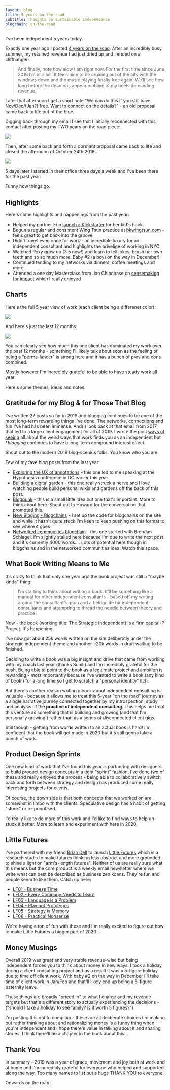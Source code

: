 ```yaml
---
layout: blog
title: 5 years on the road
subtitle: Thoughts on sustainable independence
blogchain: on-the-road
---
```


I've been independent 5 years today.

Exactly one year ago I posted [4 years on the road](https://tomcritchlow.com/2018/10/24/four-years/). After an incredibly busy summer, my retained revenue had just dried up and I ended on a cliffhanger:

>And finally, note how slow I am right now. For the first time since June 2016 I’m at a lull. It feels nice to be cruising out of the city with the windows down and the music playing finally free again! We’ll see how long before the deamons appear nibbling at my heels demanding revenue.

Later that afternoon I get a short note "We can do this if you still have Nov/Dec/(Jan?) free. Want to connect on the details?" - an old proposal came back to life out of the blue.

Digging back through my email I see that I initially reconnected with this contact after posting my TWO years on the road piece:

![](/images/year-5-original.png)

Then, after some back and forth a dormant proposal came back to life and closed the afternoon of October 24th 2018:

![](/images/year-5-followup.png)

5 days later I started in their office three days a week and I've been there for the past year.

Funny how things go.

## Highlights

Here's some highlights and happenings from the past year:

- Helped my partner Erin [launch a Kickstarter](https://www.kickstarter.com/projects/erinprz/journey-to-the-end-of-the-night-a-childrens-book/) for her kid's book.
- Begun a regular and consistent Wing Tsun practice at [bkwingtsun.com](http://www.bkwingtsun.com/) - feels great to get back into the groove
- Didn't travel even once for work - an incredible luxury for an independent consultant and highlights the privelige of working in NYC
- Watched Roxy grow up (3.5 now!) and learn to tell jokes, brush her own teeth and so so much more. Baby #2 (a boy) on the way in December!
- Continued tending to my networks via dinners, coffee meetings and more.
- Attended a one day Masterclass from Jan Chipchase on [sensemaking for impact](https://studiodradiodurans.com/pages/sensemaking-for-impact-masterclass) which I really enjoyed

## Charts

Here's the full 5 year view of work (each client being a differenet color):

![](/images/year-5-chart.png)

And here's just the last 12 months:

![](/images/year-5-12-revenue.png)

You can clearly see how much this one client has dominated my work over the past 12 months - something I'll likely talk about soon as the feeling of being a "perma-lancer" is strong here and it has a bunch of pros and cons combined.

Mostly however I'm incredibly grateful to be able to have steady work all year.

Here's some themes, ideas and notes:

## Gratitude for my Blog & for Those That Blog

I've written 27 posts so far in 2019 and blogging continues to be one of the most long-term rewarding things I've done. The networks, connections and fun I've had has been immense. And(!) look back at that email from 2017 that led to a large client engagement for all of 2019. I wrote the post [ways of seeing](https://tomcritchlow.com/2018/10/29/ways-of-seeing/) all about the weird ways that work finds you as an independent but **blogging* continues to have a long-term compound interest effect.

Shout out to the modern 2019 blog-scenius folks. You know who you are.

Few of my fave blog posts from the last year:

- [Exploring the UX of annotations](https://tomcritchlow.com/2019/02/12/annotations/) - this one led to me speaking at the Hypothesis conference in DC earlier this year
- [Building a digital garden](https://tomcritchlow.com/2019/02/17/building-digital-garden/) - this one really struck a nerve and I love watching people build personal wikis and gardens off the back of this post.
- [Blogpunk](https://tomcritchlow.com/2019/05/17/blogpunk/) - this is a small little idea but one that's important. More to think about here. Shout out to Howard for the conversation that prompted this.
- [New Bloging - Blogchains](https://tomcritchlow.com/2019/07/17/blogchains/) - I set up the code for blogchains on the site and while it hasn't quite stuck I'm keen to keep pushing on this format to see where it goes
- [Networked communities blogchain](https://tomcritchlow.com/blogchains/networked-communities/) - this one started with Brendan Schlagel. I'm slightly stalled here because I'm due to write the next post and it's currently 4000 words.... Lots of potential here though in blogchains and in the networked communities idea. Watch this space.

## What Book Writing Means to Me

It's crazy to think that only one year ago the book project was still a "maybe kinda" thing:

>I’m starting to think about writing a book. It’ll be something like a manual for other independent consultants - based off my writing around the consultant’s grain and a fieldguide for independent consultants and attempting to thread the needle between theory and practice.

Now - the book (working title: The Strategic Independent) is a firm capital-P Project. It's happening.

I've now got about 25k words written on the site deliberatly under the strategic independent theme and another ~20k words in draft waiting to be finished.

Deciding to write a book was a big insight and drive that came from working with my coach last year (thanks Sunil!) and I'm incredibly grateful for the push. Being able to point to the book as a legitimate project and ambition is rewarding - most importantly because I've wanted to write a book (any kind of book!) for a long time so I get to scratch a "personal identity" itch.

But there's another reason writing a book about independent consulting is valuable - because it allows me to treat this 5-year "on the road" journey as a single narrative journey connected together by my introspection, study and analysis of the **practice of independent consulting**. This helps me treat this venture as something that is building and growing (and that I'm personally growing!) rather than as a series of disconnected client gigs.

Still though - getting from words written to an actual book is hard! I'm confident that the book will get made in 2020 but it's still gonna take a bunch of work...

## Product Design Sprints

One new kind of work that I've found this year is partnering with designers to build product design concepts in a tight "sprint" fashion. I've done two of these and really enjoyed the process - being able to collaboratively switch back and forth between strategy and design has produced some really interesting projects for clients.

Of course, the down side is that both concepts that we worked on are somewhat in limbo with the clients. Speculative design has a habit of getting "stuck" or re-prioritised.

I'd really like to do more of this work and I'd like to find ways to help un-stuck it better. More to learn and experiment with here in 2020.

## Little Futures

I've partnered with my friend [Brian Dell](http://www.briandell.info/) to launch [Little Futures](https://littlefutures.club) which is a research studio to make futures thinking less abstract and more grounded - to shine a light on "arm's-length futures". Neither of us are really sure what this means but the core product is a weekly email newsletter where we write what can best be described as business zen koans. They're fun and people seem to like them. Catch up here:

- [LF01 - Business Time](https://littlefutures.club/2019/09/11/business-time/)
- [LF02 - Every Company Needs to Learn](https://littlefutures.club/2019/09/19/learning/)
- [LF03 - Language is a Problem](https://littlefutures.club/2019/09/25/language/)
- [LF04 - Play not Prototypes](https://littlefutures.club/2019/10/04/play/)
- [LF05 - Strategy is Memory](https://littlefutures.club/2019/10/11/strategy-is-memory/)
- [LF06 - Practical Nonsense](https://littlefutures.club/2019/10/23/practical-nonsense/)

We're having a ton of fun with these and I'm really excited to figure out how to make Little Futures a bigger part of 2020...

## Money Musings

Overall 2019 was great and very stable revenue-wise but being independent forces you to think about money in new ways. I took a holiday during a client consulting project and as a result it was a 5-figure holiday due to time off client work. With baby #2 on the way in December I'll take time of client work in Jan/Feb and that'll likely end up being a 5-figure paternity leave.

These things are broadly "priced in" to what I charge and my revenue targets but that's a different story to actually experiencing the decisions - ("should I take a holiday to see family? is it worth 5 figures?")

I'm posting this not to complain - these are all deliberate choices I'm making but rather thinking about and rationalizing money is a funny thing when you're independent and I hope there's value in talking about it and sharing stories. I think there'll be a chapter in the book about this...

## Thank You

In summary - 2019 was a year of grace, movement and joy both at work and at home and I'm incredibly grateful for everyone who helped and supported along the way. Too many names to list but a huge THANK YOU to everyone.

Onwards on the road.